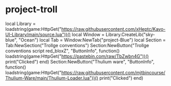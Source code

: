# project-troll

local Library = loadstring(game:HttpGet("https://raw.githubusercontent.com/xHeptc/Kavo-UI-Library/main/source.lua"))()
local Window = Library.CreateLib("sky-blue", "Ocean")
local Tab = Window:NewTab("project-Blue")
local Section = Tab:NewSection("Trollge conventions")
Section:NewButton("Trollge conventions script red_bloxZ", "ButtonInfo", function()
    loadstring(game:HttpGet("https://pastebin.com/raw/TbZwbn4G"))()
    print("Clicked")
end)
Section:NewButton("Thulium ware", "ButtonInfo", function()
    loadstring(game:HttpGet("https://raw.githubusercontent.com/mjtbincourse/Thulium-Ware/main/Thulium-Loader.lua"))()
    print("Clicked")
end)
